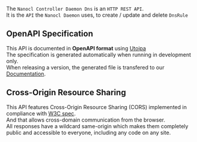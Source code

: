 The `Nanocl Controller Daemon Dns` is an `HTTP REST API`.<br />
It is the `API` the `Nanocl Daemon` uses, to create / update and delete `DnsRule`

## OpenAPI Specification
This API is documented in **OpenAPI format** using [Utoipa](https://github.com/juhaku/utoipa)<br />
The specification is generated automatically when running in development only.<br />
When releasing a version, the generated file is transfered to our [Documentation](https://github.com/nxthat/documentation).


## Cross-Origin Resource Sharing
This API features Cross-Origin Resource Sharing (CORS) implemented in compliance with  [W3C spec](https://www.w3.org/TR/cors/).<br />
And that allows cross-domain communication from the browser.<br />
All responses have a wildcard same-origin which makes them completely public and accessible to everyone, including any code on any site.
